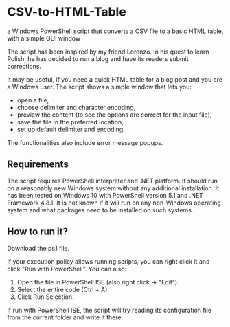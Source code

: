 # CSV-to-HTML-Table
a Windows PowerShell script that converts a CSV file to a basic HTML table, with a simple GUI window

The script has been inspired by my friend Lorenzo. In his quest to learn Polish, he has decided to run a blog and have its readers submit corrections.

It may be useful, if you need a quick HTML table for a blog post and you are a Windows user.
The script shows a simple window that lets you:
<ul>
  <li>open a file,</li>
  <li>choose delimiter and character encoding,</li>
  <li>preview the content (to see the options are correct for the input file),</li>
  <li>save the file in the preferred location,</li>
  <li>set up default delimiter and encoding.</li>
</ul>

The functionalities also include error message popups.

<h2>Requirements</h2>
The script requires PowerShell interpreter and .NET platform.
It should run on a reasonably new Windows system without any additional installation.
It has been tested on Windows 10 with PowerShell version 5.1 and .NET Framework 4.8.1.
It is not known if it will run on any non-Windows operating system and what packages need to be installed on such systems.

<h2>How to run it?</h2>
Download the ps1 file.

If your execution policy allows running scripts, you can right click it and click "Run with PowerShell".
You can also:
<ol>
  <li>Open the file in PowerShell ISE (also right click -> "Edit").</li>
  <li>Select the entire code (Ctrl + A).</li>
  <li>Click Run Selection.</li>
</ol>

If run with PowerShell ISE, the script will try reading its configuration file from the current folder and write it there.
